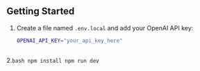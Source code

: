 

## Getting Started

1. Create a file named `.env.local` and add your OpenAI API key:
   ```bash
   OPENAI_API_KEY="your_api_key_here"
  
2.```bash
          npm install
          npm run dev
                ```




